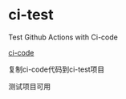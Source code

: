 # ci-test
Test Github Actions with Ci-code

[ci-code](https://github.com/c0ding/ci-code)

复制ci-code代码到ci-test项目

测试项目可用

```
```





